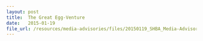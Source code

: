 ```yaml
---
layout: post
title:  The Great Egg-Venture
date:   2015-01-19
file_url: /resources/media-advisories/files/20150119_SHBA_Media-Advisory_The_Great_Egg-Venture_2015.pdf
---
```

